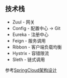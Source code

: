 ## 技术栈
* Zuul - 网关
* Config - 配置中心 -> Git
* Eureka - 注册中心
* Feign - 服务调用
* Ribbon - 客户端负载均衡
* Hystrix - 容错限流
* Sleth - 链式调用

参考[SpringCloud架构设计](./resources/SpringCloud架构设计.md)